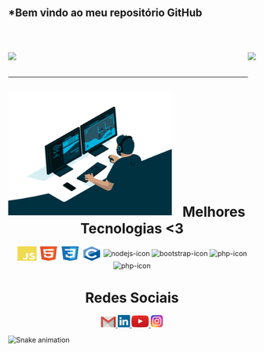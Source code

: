 *Bem vindo ao meu repositório GitHub <br><br><br>
----
<div>
   <img height="180em" src="https://github-readme-stats.vercel.app/api?username=HelioTavaresBatalha&show_icons=true&theme=great-gatsby&include_all_commits=true&count_private=true"/>

  <img align="right" height="180em" src="https://github-readme-stats.vercel.app/api/top-langs/?username=HelioTavaresBatalha&layout=compact&langs_count=16&theme=great-gatsby" />

</div>
<br>

----

<div  align="center"> 
    <div style="display: inline_block"><br>
      <img align="left" height="250" alt="coding-time" src="code.gif"><br><br><br><br><br><br><br><br><br><br><br>
      <h1 align="center">Melhores Tecnologias <3</h1>
        <img align="center" height="30" width="40" alt="js-icon"  src="https://raw.githubusercontent.com/devicons/devicon/master/icons/javascript/javascript-plain.svg">
    <img align="center" height="30" width="40" alt="html-icon" src="https://raw.githubusercontent.com/devicons/devicon/master/icons/html5/html5-original.svg">
    <img align="center" height="30" width="40" alt="css-icon" src="https://raw.githubusercontent.com/devicons/devicon/master/icons/css3/css3-original.svg">
    <img align="center" height="30" width="40" alt="c-icon" src="https://raw.githubusercontent.com/devicons/devicon/master/icons/c/c-original.svg">
     <img align="center" height="30" width="40" alt="nodejs-icon" src="https://raw.githubusercontent.com/jmnote/z-icons/master/svg/cpp.svg">
        <img align="center" height="30" width="40" alt="bootstrap-icon" src="https://raw.githubusercontent.com/jmnote/z-icons/master/svg/bootstrap.svg">
        <img align="center" height="30" width="40" alt="php-icon" src="https://raw.githubusercontent.com/jmnote/z-icons/master/svg/php.svg">
        <img align="center" height="30" width="40" alt="php-icon" src="https://raw.githubusercontent.com/jmnote/z-icons/master/svg/git.svg">
     </div>  
      <h1 align="center">Redes Sociais</h1>
      <a href = "mailto: h.d.t.batalha@gmail.com">
      <img width="30" src="gmail.svg">
    </a>
      <a href = "https://www.linkedin.com/in/hélio-batalha-51a580276//">
      <img width="25" src="linkedin.svg">
    </a>
      <a href = "https://www.youtube.com">
      <img width="35" src="youtube.svg">
    </a>
      <a href = "https://www.instagram.com">
      <img width="25" src="instagram.png">
    </a>
</div> 
  
  
  ![Snake animation](https://github.com/LuigiGF/LuigiGF/blob/output/github-contribution-grid-snake.svg)
 
